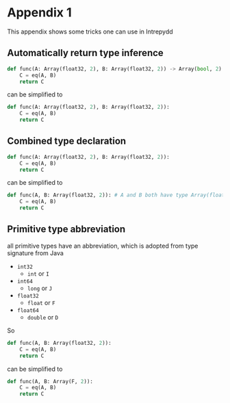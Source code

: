 # Appendix 1
This appendix shows some tricks one can use in Intrepydd

## Automatically return type inference
```python
def func(A: Array(float32, 2), B: Array(float32, 2)) -> Array(bool, 2):
    C = eq(A, B)
    return C
```
can be simplified to
```python
def func(A: Array(float32, 2), B: Array(float32, 2)):
    C = eq(A, B)
    return C
```

## Combined type declaration
```python
def func(A: Array(float32, 2), B: Array(float32, 2)):
    C = eq(A, B)
    return C
```
can be simplified to
```python
def func(A, B: Array(float32, 2)): # A and B both have type Array(float32, 2)
    C = eq(A, B)
    return C
```

## Primitive type abbreviation
all primitive types have an abbreviation, which is adopted from type signature from Java
- `int32`
  - `int` or `I`
- `int64`
  - `long` or `J`
- `float32`
  - `float` or `F`
- `float64`
  - `double` or `D`
  
So   

```python
def func(A, B: Array(float32, 2)):
    C = eq(A, B)
    return C
```
can be simplified to
```python
def func(A, B: Array(F, 2)):
    C = eq(A, B)
    return C
```
